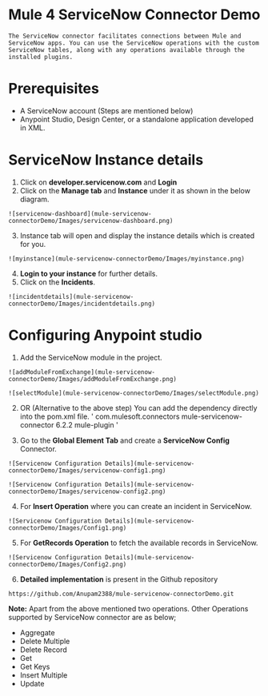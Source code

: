 # Mule 4 ServiceNow Connector Demo
    The ServiceNow connector facilitates connections between Mule and ServiceNow apps. You can use the ServiceNow operations with the custom ServiceNow tables, along with any operations available through the installed plugins.

# Prerequisites
- A ServiceNow account (Steps are mentioned below)
- Anypoint Studio, Design Center, or a standalone application developed in XML.



# ServiceNow Instance details 
1.    Click on **developer.servicenow.com** and **Login**
2.    Click on the **Manage tab** and **Instance** under it as shown in the below diagram.

    ![servicenow-dashboard](mule-servicenow-connectorDemo/Images/servicenow-dashboard.png)
 
3.    Instance tab will open and display the instance details which is created for you. 
    
    ![myinstance](mule-servicenow-connectorDemo/Images/myinstance.png)

4.    **Login to your instance** for further details. 
5.    Click on the **Incidents**.
    
    ![incidentdetails](mule-servicenow-connectorDemo/Images/incidentdetails.png)


# Configuring Anypoint studio    
1.    Add the ServiceNow module in the project.
    
    ![addModuleFromExchange](mule-servicenow-connectorDemo/Images/addModuleFromExchange.png)
    
    ![selectModule](mule-servicenow-connectorDemo/Images/selectModule.png)


2.    OR (Alternative to the above step)  You can add the dependency directly into the pom.xml file.
    '<dependency>
            <groupId>com.mulesoft.connectors</groupId>
            <artifactId>mule-servicenow-connector</artifactId>
            <version>6.2.2</version>
            <classifier>mule-plugin</classifier>
  </dependency>'

3.    Go to the **Global Element Tab** and create a **ServiceNow Config** Connector.
    
    ![Servicenow Configuration Details](mule-servicenow-connectorDemo/Images/servicenow-config1.png)
    
    ![Servicenow Configuration Details](mule-servicenow-connectorDemo/Images/servicenow-config2.png)

4.    For **Insert Operation** where you can create an incident in ServiceNow.
    
    ![Servicenow Configuration Details](mule-servicenow-connectorDemo/Images/Config1.png)

5.    For **GetRecords Operation** to fetch the available records in ServiceNow.
    
    ![Servicenow Configuration Details](mule-servicenow-connectorDemo/Images/Config2.png)

6.    **Detailed implementation** is present in the Github repository

    https://github.com/Anupam2388/mule-servicenow-connectorDemo.git 
    
**Note:** Apart from the above mentioned two operations. Other Operations supported by ServiceNow connector are as below;
- Aggregate
- Delete Multiple
- Delete Record
- Get
- Get Keys
- Insert Multiple
- Update
